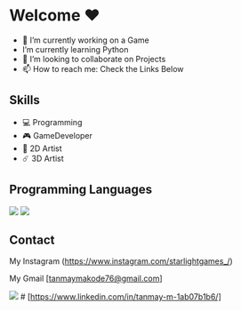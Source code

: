 # Welcome ❤️

- 🔭 I’m currently working on a Game
-  I’m currently learning Python
- 👯 I’m looking to collaborate on Projects
- 📫 How to reach me: Check the Links Below 

## Skills
* 💻 Programming    
* 🎮 GameDeveloper         
* 🎨 2D Artist 
* ☄️ 3D Artist

## Programming Languages
   
   <img src="https://img.icons8.com/dusk/64/000000/python.png"/> 
   
   <img src="https://img.icons8.com/dusk/64/000000/cs.png"/>      
   
## Contact
My Instagram (https://www.instagram.com/starlightgames_/) 

My Gmail [tanmaymakode76@gmail.com]


<img src="https://img.icons8.com/color/48/000000/linkedin.png"/>      # [https://www.linkedin.com/in/tanmay-m-1ab07b1b6/]



